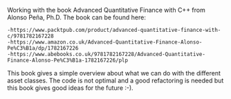 Working with the book Advanced Quantitative Finance with C++ from Alonso Peña, Ph.D.
The book can be found here:

    -https://www.packtpub.com/product/advanced-quantitative-finance-with-c/9781782167228
    -https://www.amazon.co.uk/Advanced-Quantitative-Finance-Alonso-Pe%C3%B1a/dp/1782167226
    -https://www.abebooks.co.uk/9781782167228/Advanced-Quantitative-Finance-Alonso-Pe%C3%B1a-1782167226/plp 

This book gives a simple overview about what we can do with the different asset classes.
The code is not optimal and a good refactoring is needed but this book gives good ideas for the future :-).